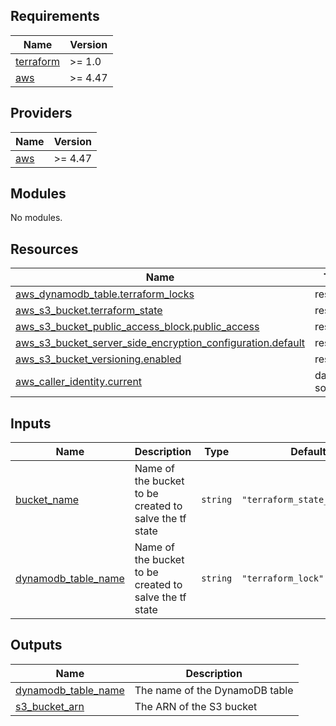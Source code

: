 ## Requirements

| Name | Version |
|------|---------|
| <a name="requirement_terraform"></a> [terraform](#requirement\_terraform) | >= 1.0 |
| <a name="requirement_aws"></a> [aws](#requirement\_aws) | >= 4.47 |

## Providers

| Name | Version |
|------|---------|
| <a name="provider_aws"></a> [aws](#provider\_aws) | >= 4.47 |

## Modules

No modules.

## Resources

| Name | Type |
|------|------|
| [aws_dynamodb_table.terraform_locks](https://registry.terraform.io/providers/hashicorp/aws/latest/docs/resources/dynamodb_table) | resource |
| [aws_s3_bucket.terraform_state](https://registry.terraform.io/providers/hashicorp/aws/latest/docs/resources/s3_bucket) | resource |
| [aws_s3_bucket_public_access_block.public_access](https://registry.terraform.io/providers/hashicorp/aws/latest/docs/resources/s3_bucket_public_access_block) | resource |
| [aws_s3_bucket_server_side_encryption_configuration.default](https://registry.terraform.io/providers/hashicorp/aws/latest/docs/resources/s3_bucket_server_side_encryption_configuration) | resource |
| [aws_s3_bucket_versioning.enabled](https://registry.terraform.io/providers/hashicorp/aws/latest/docs/resources/s3_bucket_versioning) | resource |
| [aws_caller_identity.current](https://registry.terraform.io/providers/hashicorp/aws/latest/docs/data-sources/caller_identity) | data source |

## Inputs

| Name | Description | Type | Default | Required |
|------|-------------|------|---------|:--------:|
| <a name="input_bucket_name"></a> [bucket\_name](#input\_bucket\_name) | Name of the bucket to be created to salve the tf state | `string` | `"terraform_state_artefact"` | no |
| <a name="input_dynamodb_table_name"></a> [dynamodb\_table\_name](#input\_dynamodb\_table\_name) | Name of the bucket to be created to salve the tf state | `string` | `"terraform_lock"` | no |

## Outputs

| Name | Description |
|------|-------------|
| <a name="output_dynamodb_table_name"></a> [dynamodb\_table\_name](#output\_dynamodb\_table\_name) | The name of the DynamoDB table |
| <a name="output_s3_bucket_arn"></a> [s3\_bucket\_arn](#output\_s3\_bucket\_arn) | The ARN of the S3 bucket |
